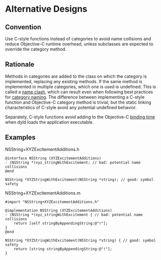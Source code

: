 # Alternative Designs

## Convention

Use C-style functions instead of categories to avoid name collisions and reduce Objective-C runtime overhead, unless subclasses are expected to override the category method.

## Rationale

Methods in categories are added to the class on which the category is implemented, replacing any existing methods. If the same method is implemented in multiple categories, which one is used is undefined. This is called a [name clash](https://developer.apple.com/library/archive/documentation/Cocoa/Conceptual/ProgrammingWithObjectiveC/CustomizingExistingClasses/CustomizingExistingClasses.html#//apple_ref/doc/uid/TP40011210-CH6-SW4), which can result even when following best practices for [category naming](Naming.md). The difference between implementing a C-style function and Objective-C category method is trivial, but the static linking characteristics of C-style avoid any potential undefined behavior.

Separately, C-style functions avoid adding to the Objective-C [binding time](https://useyourloaf.com/blog/slow-app-startup-times/) when dyld loads the application executable.

## Examples
NSString+XYZExcitementAdditions.h
```obj-c
@interface NSString (XYZExcitementAdditions)
- (NSString *)xyz_stringWithExcitement; // bad: potential name collisions
@end

NSString *XYZStringWithExcitement(NSString *string); // good: symbol safety
```
NSString+XYZExcitementAdditions.m
```obj-c
#import "NSString+XYZExcitementAdditions.h"

@implementation NSString (XYZExcitementAdditions)
- (NSString *)xyz_stringWithExcitement { // bad: potential name collisions
    return [self stringByAppendingString:@"!"];
}
@end

NSString *XYZStringWithExcitement(NSString *string) { // good: symbol safety
    return [string stringByAppendingString:@"!"];
}
```

